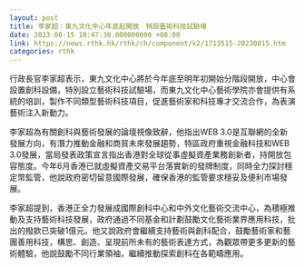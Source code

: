 ```yaml
---
layout: post
title: 李家超：東九文化中心年底起開放　特設藝術科技試驗場
date: 2023-08-15 10:47:30.000000000 +08:00
link: https://news.rthk.hk/rthk/ch/component/k2/1713515-20230815.htm
categories: rthk
---
```


行政長官李家超表示，東九文化中心將於今年底至明年初開始分階段開放，中心會設置創科設備，特別設立藝術科技試驗場，而東九文化中心藝術學院亦會提供有系統的培訓，製作不同類型藝術科技項目，促進藝術家和科技專才交流合作，為表演藝術注入新動力。

李家超為有關創科與藝術發展的論壇視像致辭，他指出WEB 3.0是互聯網的全新發展方向，有潛力推動金融和商貿未來發展趨勢，特區政府重視金融科技和WEB 3.0發展，當局發表政策宣言指出香港對全球從事虛擬資產業務創新者，持開放包容態度。今年6月香港已就虛擬資產交易平台落實新的發牌制度，同時全力探討穩定幣監管，他說政府密切留意國際發展，確保香港的監管要求穩妥及便利市場發展。

李家超提到，香港正全力發展成國際創科中心和中外文化藝術交流中心，為積極推動及支持藝術科技發展，政府通過不同基金和計劃鼓勵文化藝術業界應用科技，批出的撥款已突破1億元。他又說政府會繼續支持藝術與創科配合，鼓勵藝術家和藝團善用科技，構思、創造、呈現前所未有的藝術表達方式，為觀眾帶更多更新的藝術體驗，他說鼓勵不同行業領袖，繼續推動探索創科在各範疇應用。
